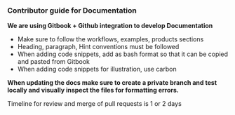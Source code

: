 ### Contributor guide for Documentation

**We are using Gitbook + Github integration to develop Documentation**

- Make sure to follow the workflows, examples, products sections
- Heading, paragraph, Hint conventions must be followed
- When adding code snippets, add as bash format so that it can be copied and pasted from Gitbook
- When adding code snippets for illustration, use carbon

**When updating the docs make sure to create a private branch and test locally and visually inspect the files for formatting errors.**

Timeline for review and merge of pull requests is 1 or 2 days
